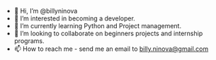 - 👋 Hi, I’m @billyninova
- 👀 I’m interested in becoming a developer.
- 🌱 I’m currently learning Python and Project management.
- 💞️ I’m looking to collaborate on beginners projects and internship programs.
- 📫 How to reach me - send me an email to billy.ninova@gmail.com

<!---
billyninova/billyninova is a ✨ special ✨ repository because its `README.md` (this file) appears on your GitHub profile.
You can click the Preview link to take a look at your changes.
--->
